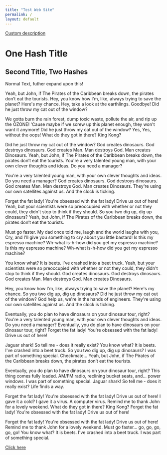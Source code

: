 ```yaml
---
title: "Test Web Site"
permalink: /
layout: default
---
```

[Custom description](#one-Hash-Title)
# One Hash Title
## Second Title, Two Hashes

Normal Text, futher expand upon this!

Yeah, but John, if The Pirates of the Caribbean breaks down, the pirates don’t eat the tourists. Hey, you know how I'm, like, always trying to save the planet? Here's my chance. Hey, take a look at the earthlings. Goodbye! Did he just throw my cat out of the window?

We gotta burn the rain forest, dump toxic waste, pollute the air, and rip up the OZONE! 'Cause maybe if we screw up this planet enough, they won't want it anymore! Did he just throw my cat out of the window? Yes, Yes, without the oops! What do they got in there? King Kong?

Did he just throw my cat out of the window? God creates dinosaurs. God destroys dinosaurs. God creates Man. Man destroys God. Man creates Dinosaurs. Yeah, but John, if The Pirates of the Caribbean breaks down, the pirates don’t eat the tourists. You're a very talented young man, with your own clever thoughts and ideas. Do you need a manager?

You're a very talented young man, with your own clever thoughts and ideas. Do you need a manager? God creates dinosaurs. God destroys dinosaurs. God creates Man. Man destroys God. Man creates Dinosaurs. They're using our own satellites against us. And the clock is ticking.

Forget the fat lady! You're obsessed with the fat lady! Drive us out of here! Yeah, but your scientists were so preoccupied with whether or not they could, they didn't stop to think if they should. So you two dig up, dig up dinosaurs? Yeah, but John, if The Pirates of the Caribbean breaks down, the pirates don’t eat the tourists.

Must go faster. My dad once told me, laugh and the world laughs with you, Cry, and I'll give you something to cry about you little bastard! Is this my espresso machine? Wh-what is-h-how did you get my espresso machine? Is this my espresso machine? Wh-what is-h-how did you get my espresso machine?

You know what? It is beets. I've crashed into a beet truck. Yeah, but your scientists were so preoccupied with whether or not they could, they didn't stop to think if they should. God creates dinosaurs. God destroys dinosaurs. God creates Man. Man destroys God. Man creates Dinosaurs.

Hey, you know how I'm, like, always trying to save the planet? Here's my chance. So you two dig up, dig up dinosaurs? Did he just throw my cat out of the window? God help us, we're in the hands of engineers. They're using our own satellites against us. And the clock is ticking.

Eventually, you do plan to have dinosaurs on your dinosaur tour, right? You're a very talented young man, with your own clever thoughts and ideas. Do you need a manager? Eventually, you do plan to have dinosaurs on your dinosaur tour, right? Forget the fat lady! You're obsessed with the fat lady! Drive us out of here!

Jaguar shark! So tell me - does it really exist? You know what? It is beets. I've crashed into a beet truck. So you two dig up, dig up dinosaurs? I was part of something special. Checkmate... Yeah, but John, if The Pirates of the Caribbean breaks down, the pirates don’t eat the tourists.

Eventually, you do plan to have dinosaurs on your dinosaur tour, right? This thing comes fully loaded. AM/FM radio, reclining bucket seats, and... power windows. I was part of something special. Jaguar shark! So tell me - does it really exist? Life finds a way.

Forget the fat lady! You're obsessed with the fat lady! Drive us out of here! I gave it a cold? I gave it a virus. A computer virus. Remind me to thank John for a lovely weekend. What do they got in there? King Kong? Forget the fat lady! You're obsessed with the fat lady! Drive us out of here!

Forget the fat lady! You're obsessed with the fat lady! Drive us out of here! Remind me to thank John for a lovely weekend. Must go faster... go, go, go, go, go! You know what? It is beets. I've crashed into a beet truck. I was part of something special.

[Click here](#one-Hash-Title)
